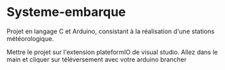 # Systeme-embarque
Projet en langage C et Arduino, consistant à la réalisation d'une stations météorologique.

Mettre le projet sur l'extension plateformIO de visual studio.
Allez dans le main et cliquer sur téléversement avec votre arduino brancher

